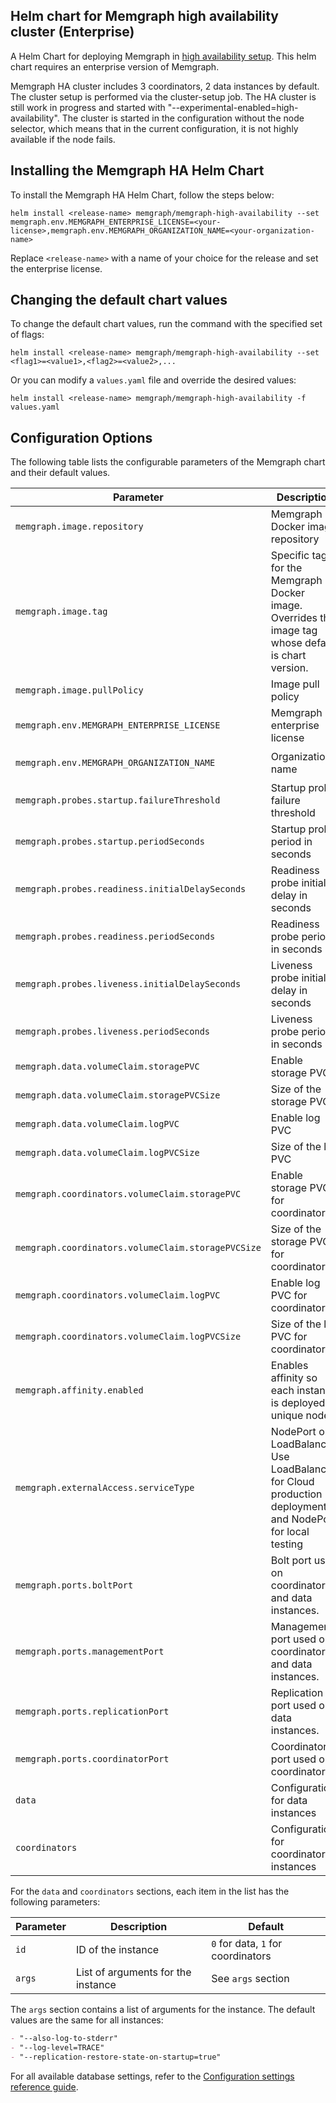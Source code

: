 ## Helm chart for Memgraph high availability cluster (Enterprise)
A Helm Chart for deploying Memgraph in [high availability setup](https://memgraph.com/docs/clustering/high-availability). This helm chart requires an enterprise version of Memgraph.

Memgraph HA cluster includes 3 coordinators, 2 data instances by default. The cluster setup is performed via the cluster-setup job. The HA cluster is still work in progress and started with "--experimental-enabled=high-availability".
The cluster is started in the configuration without the node selector, which means that in the current configuration, it is not highly available if the node fails.

## Installing the Memgraph HA Helm Chart
To install the Memgraph HA Helm Chart, follow the steps below:
```
helm install <release-name> memgraph/memgraph-high-availability --set memgraph.env.MEMGRAPH_ENTERPRISE_LICENSE=<your-license>,memgraph.env.MEMGRAPH_ORGANIZATION_NAME=<your-organization-name>
```
Replace `<release-name>` with a name of your choice for the release and set the enterprise license.

## Changing the default chart values
To change the default chart values, run the command with the specified set of flags:
```
helm install <release-name> memgraph/memgraph-high-availability --set <flag1>=<value1>,<flag2>=<value2>,...
```
Or you can modify a `values.yaml` file and override the desired values:
```
helm install <release-name> memgraph/memgraph-high-availability -f values.yaml
```


## Configuration Options

The following table lists the configurable parameters of the Memgraph chart and their default values.

| Parameter                                   | Description                                                                                         | Default                                 |
|---------------------------------------------|-----------------------------------------------------------------------------------------------------|-----------------------------------------|
| `memgraph.image.repository`                 | Memgraph Docker image repository                                                                    | `memgraph/memgraph`                     |
| `memgraph.image.tag`                        | Specific tag for the Memgraph Docker image. Overrides the image tag whose default is chart version. | `2.22.0`                                |
| `memgraph.image.pullPolicy`                 | Image pull policy                                                                                   | `IfNotPresent`                          |
| `memgraph.env.MEMGRAPH_ENTERPRISE_LICENSE`  | Memgraph enterprise license                                                                         | `<your-license>`                        |
| `memgraph.env.MEMGRAPH_ORGANIZATION_NAME`   | Organization name                                                                                   | `<your-organization-name>`              |
| `memgraph.probes.startup.failureThreshold`  | Startup probe failure threshold                                                                     | `30`                                    |
| `memgraph.probes.startup.periodSeconds`     | Startup probe period in seconds                                                                     | `10`                                    |
| `memgraph.probes.readiness.initialDelaySeconds` | Readiness probe initial delay in seconds                                                         | `5`                                     |
| `memgraph.probes.readiness.periodSeconds`   | Readiness probe period in seconds                                                                   | `5`                                     |
| `memgraph.probes.liveness.initialDelaySeconds` | Liveness probe initial delay in seconds                                                           | `30`                                    |
| `memgraph.probes.liveness.periodSeconds`    | Liveness probe period in seconds                                                                    | `10`                                    |
| `memgraph.data.volumeClaim.storagePVC`      | Enable storage PVC                                                                                  | `true`                                 |
| `memgraph.data.volumeClaim.storagePVCSize`  | Size of the storage PVC                                                                             | `1Gi`                                   |
| `memgraph.data.volumeClaim.logPVC`          | Enable log PVC                                                                                      | `false`                                 |
| `memgraph.data.volumeClaim.logPVCSize`      | Size of the log PVC                                                                                 | `256Mi`                                 |
| `memgraph.coordinators.volumeClaim.storagePVC` | Enable storage PVC for coordinators                                                               | `true`                                 |
| `memgraph.coordinators.volumeClaim.storagePVCSize` | Size of the storage PVC for coordinators                                                         | `1Gi`                                   |
| `memgraph.coordinators.volumeClaim.logPVC`  | Enable log PVC for coordinators                                                                     | `false`                                 |
| `memgraph.coordinators.volumeClaim.logPVCSize` | Size of the log PVC for coordinators                                                              | `256Mi`                                 |
| `memgraph.affinity.enabled`                 | Enables affinity so each instance is deployed to unique node                                        | `true`                                 |
| `memgraph.externalAccess.serviceType`       | NodePort or LoadBalancer. Use LoadBalancer for Cloud production deployment and NodePort for local testing | `LoadBalancer`                    |
| `memgraph.ports.boltPort`                   | Bolt port used on coordinator and data instances.                                                   | `7687`                                  |
| `memgraph.ports.managementPort`             | Management port used on coordinator and data instances.                                             | `10000`                                 |
| `memgraph.ports.replicationPort`            | Replication port used on data instances.                                                            | `20000`                                 |
| `memgraph.ports.coordinatorPort`            | Coordinator port used on coordinators.                                                              | `12000`                                 |
| `data`                                      | Configuration for data instances                                                                    | See `data` section                      |
| `coordinators`                              | Configuration for coordinator instances                                                             | See `coordinators` section              |

For the `data` and `coordinators` sections, each item in the list has the following parameters:

| Parameter                                   | Description                                                                                         | Default                                 |
|---------------------------------------------|-----------------------------------------------------------------------------------------------------|-----------------------------------------|
| `id`                                        | ID of the instance                                                                                  | `0` for data, `1` for coordinators      |
| `args`                                      | List of arguments for the instance                                                                  | See `args` section                      |

The `args` section contains a list of arguments for the instance. The default values are the same for all instances:

```markdown
- "--also-log-to-stderr"
- "--log-level=TRACE"
- "--replication-restore-state-on-startup=true"
```

For all available database settings, refer to the [Configuration settings reference guide](https://memgraph.com/docs/memgraph/reference-guide/configuration).
